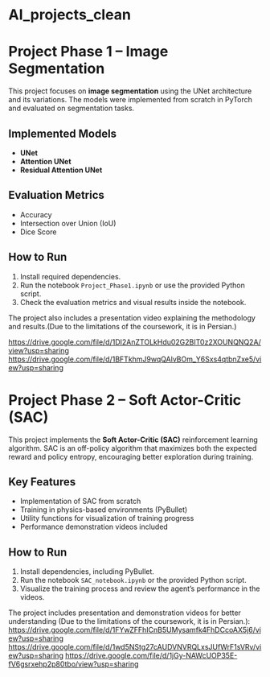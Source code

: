 # AI_projects_clean
# Project Phase 1 – Image Segmentation

This project focuses on **image segmentation** using the UNet architecture and its variations. The models were implemented from scratch in PyTorch and evaluated on segmentation tasks.

## Implemented Models
- **UNet**
- **Attention UNet**
- **Residual Attention UNet**

## Evaluation Metrics
- Accuracy
- Intersection over Union (IoU)
- Dice Score

## How to Run
1. Install required dependencies.
2. Run the notebook `Project_Phase1.ipynb` or use the provided Python script.
3. Check the evaluation metrics and visual results inside the notebook.

The project also includes a presentation video explaining the methodology and results.(Due to the limitations of the coursework, it is in Persian.)

https://drive.google.com/file/d/1DI2AnZTOLkHdu02G2BIT0z2XOUNQNQ2A/view?usp=sharing
https://drive.google.com/file/d/1BFTkhmJ9wqQAlvBOm_Y6Sxs4qtbnZxe5/view?usp=sharing

# Project Phase 2 – Soft Actor-Critic (SAC)

This project implements the **Soft Actor-Critic (SAC)** reinforcement learning algorithm. SAC is an off-policy algorithm that maximizes both the expected reward and policy entropy, encouraging better exploration during training.

## Key Features
- Implementation of SAC from scratch
- Training in physics-based environments (PyBullet)
- Utility functions for visualization of training progress
- Performance demonstration videos included

## How to Run
1. Install dependencies, including PyBullet.
2. Run the notebook `SAC_notebook.ipynb` or the provided Python script.
3. Visualize the training process and review the agent’s performance in the videos.

The project includes presentation and demonstration videos for better understanding (Due to the limitations of the coursework, it is in Persian.):
https://drive.google.com/file/d/1FYwZFFhICnB5UMysamfk4FhDCcoAX5j6/view?usp=sharing
https://drive.google.com/file/d/1wd5NStg27cAUDVNVRQLxsJUfWrF1sVRv/view?usp=sharing
https://drive.google.com/file/d/1jGy-NAWcUOP35E-fV6gsrxehp2p80tbo/view?usp=sharing
